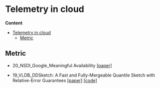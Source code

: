 # Telemetry in cloud

**Content**
- [Telemetry in cloud](#telemetry-in-cloud)
  - [Metric](#metric)

## Metric

- 20_NSDI_Google_Meaningful Availability [[paper]](https://www.usenix.org/system/files/nsdi20spring_hauer_prepub.pdf)

- 19_VLDB_DDSketch: A Fast and Fully-Mergeable Quantile Sketch with Relative-Error Guarantees [[paper]](http://www.vldb.org/pvldb/vol12/p2195-masson.pdf) [[code]](https://github.com/DataDog/sketches-py)